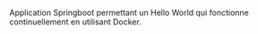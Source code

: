Application Springboot permettant un Hello World qui fonctionne continuellement en utilisant Docker.
